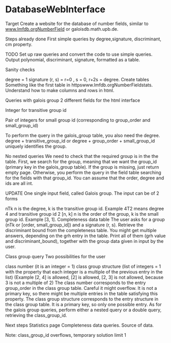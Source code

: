 # DatabaseWebInterface
Target Create a website for the database of number fields, similar to www.lmfdb.orgNumberField or galoisdb.math.upb.de.

Steps already done First simple queries by degree,signature, discriminant, cm property.

TODO Set up raw queries and convert the code to use simple queries. Output polynomial, discriminant, signature, formatted as a table.

Sanity checks

degree = 1
signature (r, s) = r=0 , s = 0, r+2s = degree.
Create tables Something like the first table in httpswww.lmfdb.orgNumberFieldstats. Understand how to make columns and rows in html.

Queries with galois group 2 different fields for the html interface

Integer for transitive group id

Pair of integers for small group id (corresponding to group_order and small_group_id)

To perform the query in the galois_group table, you also need the degree. degree + transitive_group_id or degree + group_order + small_group_id uniquely identifies the group.

No nested queries We need to check that the required group is in the the table. First, we search for the group, meaning that we want the group_id (primary key in the galois_group table). If the group is missing, just return empty page. Otherwise, you perform the query in the field table searching for the fields with that group_id. You can assume that the order, degree and ids are all int.

UPDATE One single input field, called Galois group. The input can be of 2 forms

nTk n is the degree, k is the transitive group id. Example 4T2 means degree 4 and transitive group id 2
[n, k] n is the order of the group, k is the small group id. Example [3, 1].
Completeness data table The user asks for a group (nTk or [order, small_group_id]) and a signature (r, s). Retrieve the discriminant bound from the completeness table. You might get multiple answers, depending on the grh entry in the table. Print all of them (grh value and discriminant_bound), together with the group data given in input by the user.

Class group query Two possibilities for the user

class number (it is an integer = 1)
class group structure (list of integers = 1 with the property that each integer is a multiple of the previous entry in the list) (Example [2, 4] is allowed, [2] is allowed, [2, 3] is not allowed, because 3 is not a multiple of 2)
The class number corresponds to the entry group_order in the class group table. Careful it might overflow. It is not a primary key, so there might be multiple entries in the table satisfying this property. The class group structure corresponds to the entry structure in the class group table. It is a primary key, so only one possible entry. As for the galois group queries, perform either a nested query or a double query, retrieving the class_group_id.

Next steps Statistics page Completeness data queries. Source of data.

Note: class_group_id overflows, temporary solution limit 1
